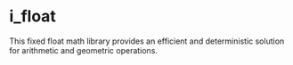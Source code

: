 # i_float
This fixed float math library provides an efficient and deterministic solution for arithmetic and geometric operations.
